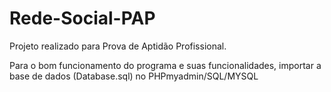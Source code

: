 # Rede-Social-PAP
Projeto realizado para Prova de Aptidão Profissional.

Para o bom funcionamento do programa e suas funcionalidades, importar a base de dados (Database.sql) no PHPmyadmin/SQL/MYSQL 
